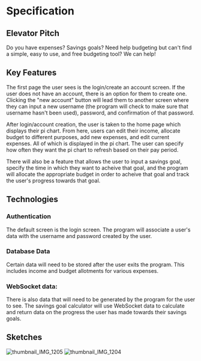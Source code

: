 # Specification
## Elevator Pitch
Do you have expenses? Savings goals? Need help budgeting but can't find a simple, easy to use, and free budgeting tool? We can help!

## Key Features
The first page the user sees is the login/create an account screen. If the user does not have an account, there is an option for them to create one. Clicking the "new account" button will lead them to another screen where they can input a new username (the program will check to make sure that username hasn't been used), password, and confirmation of that password.

After login/account creation, the user is taken to the home page which displays their pi chart. From here, users can edit their income, allocate budget to different purposes, add new expenses, and edit current expenses. All of which is displayed in the pi chart. The user can specify how often they want the pi chart to refresh based on their pay period.

There will also be a feature that allows the user to input a savings goal, specify the time in which they want to acheive that goal, and the program will allocate the appropriate budget in order to acheive that goal and track the user's progress towards that goal.

## Technologies
### Authentication
The default screen is the login screen. The program will associate a user's data with the username and password created by the user.

### Database Data
Certain data will need to be stored after the user exits the program. This includes income and budget allotments for various expenses.

### WebSocket data:
There is also data that will need to be generated by the program for the user to see. The savings goal calculator will use WebSocket data to calculate and return data on the progress the user has made towards their savings goals.

## Sketches
![thumbnail_IMG_1205](https://github.com/mkaybug/startup/assets/144390772/77762f13-2eed-4076-9a9e-898f5e944533)
![thumbnail_IMG_1204](https://github.com/mkaybug/startup/assets/144390772/9d46d367-f29b-4cba-a789-cfa32231affd)

